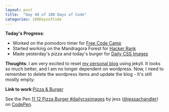 ```yaml
---
layout: post
title:  "Day 48 of 100 Days of Code"
categories: 100DaysofCode
---
```

**Today's Progress**:
+ Worked on the pomodoro timer for [Free Code Camp](https://www.freecodecamp.com)
+ Started working on the Mandragora Forest for [Hacker Rank](http://www.hackerrank.com) 
+ Made yesterday's pizza and today's burger for [Daily CSS Images](http://challenges.codingartist.io/daily-css-images/)

**Thoughts**: I am very excited to reset [my personal blog](http://jessachandler.com) using jekyll. It looks so much better, and I am no longer dependent on wordpress. Now, I need to remember to delete the wordpress items and update the blog - It's still mostly empty: 

**Link to work**:[Pizza & Burger](https://codepen.io/jessachandler/pen/eEVjgr/)

<p data-height="407" data-theme-id="0" data-slug-hash="eEVjgr" data-default-tab="html,result" data-user="jessachandler" data-embed-version="2" data-pen-title="11 12 Pizza Burger #dailycssimages" class="codepen">See the Pen <a href="https://codepen.io/jessachandler/pen/eEVjgr/">11 12 Pizza Burger #dailycssimages</a> by jess (<a href="https://codepen.io/jessachandler">@jessachandler</a>) on <a href="https://codepen.io">CodePen</a>.</p>
<script async src="https://production-assets.codepen.io/assets/embed/ei.js"></script>
